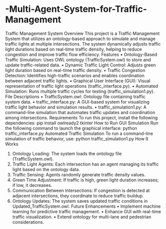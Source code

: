 # -Multi-Agent-System-for-Traffic-Management
Traffic Management System
Overview
This project is a Traffic Management System that utilizes an ontology-based approach to simulate and manage traffic lights at multiple intersections. The system dynamically adjusts traffic light durations based on real-time traffic density, helping to reduce congestion and improve traffic flow efficiency.
Features
•	Ontology-Based Traffic Simulation: Uses OWL ontology (TrafficSystem.owl) to store and update traffic-related data.
•	Dynamic Traffic Light Control: Adjusts green light duration based on real-time traffic density.
•	Traffic Congestion Detection: Identifies high-traffic scenarios and enables coordination between adjacent traffic lights.
•	Graphical User Interface (GUI): Visual representation of traffic light operations (traffic_interface.py).
•	Automated Simulation: Runs multiple traffic cycles for testing (traffic_simulation1.py).
File Descriptions
•	TrafficSystem.owl: Ontology file containing traffic system data.
•	traffic_interface.py: A GUI-based system for visualizing traffic light behavior and simulation results.
•	traffic_simulation1.py: A command-line simulation that automates traffic updates and coordination among intersections.
Requirements
To run this project, install the following dependencies:
pip install owlready2 tkinter
How to Run
GUI Simulation
Run the following command to launch the graphical interface:
python traffic_interface.py
Automated Traffic Simulation
To run a command-line simulation of traffic behavior, use:
python traffic_simulation1.py
How It Works
1.	Ontology Loading: The system loads the ontology file (TrafficSystem.owl).
2.	Traffic Light Agents: Each intersection has an agent managing its traffic light based on the ontology data.
3.	Traffic Sensing: Agents randomly generate traffic density values.
4.	Green Time Adjustment: If traffic is high, green light duration increases; if low, it decreases.
5.	Communication Between Intersections: If congestion is detected at adjacent intersections, they coordinate to reduce traffic buildup.
6.	Ontology Updates: The system saves updated traffic conditions in Updated_TrafficSystem.owl.
Future Enhancements
•	Implement machine learning for predictive traffic management.
•	Enhance GUI with real-time traffic visualization.
•	Extend ontology for multi-lane and pedestrian considerations.

